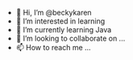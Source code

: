 - 👋 Hi, I’m @beckykaren
- 👀 I’m interested in learning
- 🌱 I’m currently learning Java
- 💞️ I’m looking to collaborate on ...
- 📫 How to reach me ...

<!---
beckykaren/beckykaren is a ✨ special ✨ repository because its `README.md` (this file) appears on your GitHub profile.
You can click the Preview link to take a look at your changes.
--->
